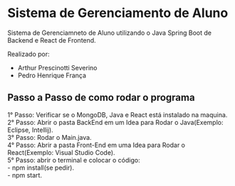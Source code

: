 # Sistema de Gerenciamento de Aluno
 Sistema de Gerenciamneto de Aluno utilizando o Java Spring Boot de Backend e React de Frontend.  
 
 Realizado por:  
   - Arthur Prescinotti Severino  
   - Pedro Henrique França

## Passo a Passo de como rodar o programa
 1° Passo: Verificar se o MongoDB, Java e React está instalado na maquina.  
 2° Passo: Abrir o pasta BackEnd em um Idea para Rodar o Java(Exemplo: Eclipse, Intellij).  
 3° Passo: Rodar o Main.java.  
 4° Passo: Abrir a pasta Front-End em uma Idea para Rodar o React(Exemplo: Visual Studio Code).    
 5° Passo: abrir o terminal e colocar o código:  
    - npm install(se pedir).  
    - npm start.  


